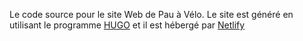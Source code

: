 Le code source pour le site Web de Pau à Vélo.
Le site est généré en utilisant le programme [HUGO](https://gohugo.io) et il est
hébergé par [Netlify](https://netlify.com)
